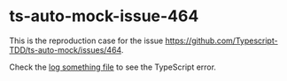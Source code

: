 # ts-auto-mock-issue-464

This is the reproduction case for the issue https://github.com/Typescript-TDD/ts-auto-mock/issues/464.

Check the [log something file](src/functions/log-something.spec.ts) to see the TypeScript error.

